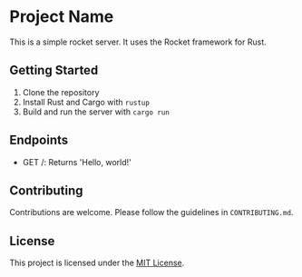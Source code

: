 # Project Name

This is a simple rocket server. It uses the Rocket framework for Rust.

## Getting Started

1. Clone the repository
2. Install Rust and Cargo with `rustup`
3. Build and run the server with `cargo run`

## Endpoints

- GET /: Returns 'Hello, world!'

## Contributing

Contributions are welcome. Please follow the guidelines in `CONTRIBUTING.md`.

## License

This project is licensed under the [MIT License](LICENSE).